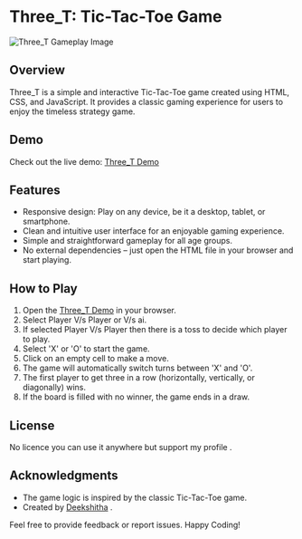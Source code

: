 # Three_T: Tic-Tac-Toe Game

![Three_T Gameplay Image](https://uploads.codehs.com/859400cd211700dcde03a3f3cee74575)

## Overview

Three_T is a simple and interactive Tic-Tac-Toe game created using HTML, CSS, and JavaScript. It provides a classic gaming experience for users to enjoy the timeless strategy game.

## Demo

Check out the live demo: [Three_T Demo](https://deeksha27deekshitha.github.io/Three_T/game_web/index.html)

## Features

- Responsive design: Play on any device, be it a desktop, tablet, or smartphone.
- Clean and intuitive user interface for an enjoyable gaming experience.
- Simple and straightforward gameplay for all age groups.
- No external dependencies – just open the HTML file in your browser and start playing.

## How to Play

1. Open the [Three_T Demo]([https://deeksha27deekshitha.github.io/Three_T/game_web/index.html]) in your browser.
2. Select Player V/s Player or V/s ai.
3. If selected Player V/s Player then there is a toss to decide which player to play.
4. Select 'X' or 'O' to start the game.
5. Click on an empty cell to make a move.
6. The game will automatically switch turns between 'X' and 'O'.
7. The first player to get three in a row (horizontally, vertically, or diagonally) wins.
8. If the board is filled with no winner, the game ends in a draw.




## License

No licence you can use it anywhere but support my profile .

## Acknowledgments

- The game logic is inspired by the classic Tic-Tac-Toe game.
- Created by [Deekshitha](https://github.com/Deeksha27Deekshitha) .

Feel free to provide feedback or report issues. Happy Coding!
